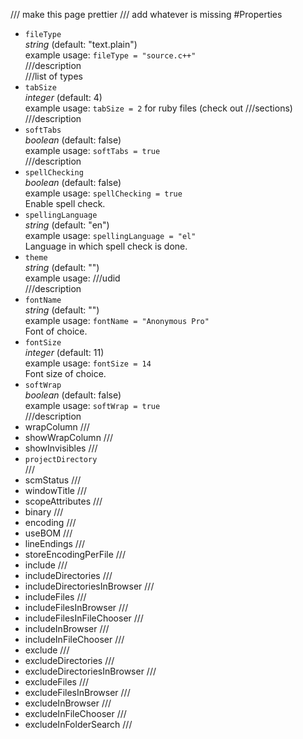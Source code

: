 /// make this page prettier
/// add whatever is missing
#Properties
* `fileType`  
_string_ (default: "text.plain")  
example usage:
`fileType = "source.c++"`  
///description  
///list of types  
* `tabSize`  
_integer_ (default: 4)  
example usage:
`tabSize = 2` for ruby files (check out ///sections)  
///description  
* `softTabs`  
_boolean_ (default: false)  
example usage: `softTabs = true`  
///description  
* `spellChecking`  
_boolean_ (default: false)  
example usage: `spellChecking = true`  
Enable spell check.  
* `spellingLanguage`  
_string_ (default: "en")  
example usage: `spellingLanguage = "el"`  
Language in which spell check is done.  
* `theme`  
_string_  (default: "")  
example usage: ///udid  
///description  
* `fontName`  
_string_ (default: "")  
example usage: `fontName = "Anonymous Pro"`  
Font of choice.  
* `fontSize`  
_integer_ (default: 11)  
example usage: `fontSize = 14`  
Font size of choice.  
* `softWrap`  
_boolean_ (default: false)  
example usage: `softWrap = true`  
///description  
* wrapColumn
///
* showWrapColumn
///
* showInvisibles
///
* `projectDirectory`  
///
* scmStatus
///
* windowTitle
///
* scopeAttributes
///
* binary
///
* encoding
///
* useBOM
///
* lineEndings
///
* storeEncodingPerFile
///
* include
///
* includeDirectories
///
* includeDirectoriesInBrowser
///
* includeFiles
///
* includeFilesInBrowser
///
* includeFilesInFileChooser
///
* includeInBrowser
///
* includeInFileChooser
///
* exclude
///
* excludeDirectories
///
* excludeDirectoriesInBrowser
///
* excludeFiles
///
* excludeFilesInBrowser
///
* excludeInBrowser
///
* excludeInFileChooser
///
* excludeInFolderSearch
///
